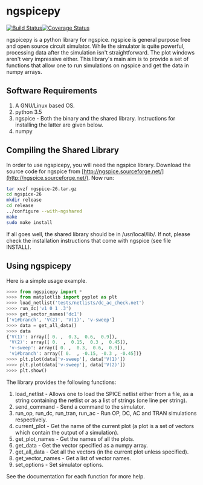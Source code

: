 ngspicepy
=========
[![Build Status](https://travis-ci.org/ashwith/ngspicepy.svg?branch=master)](https://travis-ci.org/ashwith/ngspicepy)[![Coverage Status](https://coveralls.io/repos/github/ashwith/ngspicepy/badge.svg?branch=master)](https://coveralls.io/github/ashwith/ngspicepy?branch=master)

ngspicepy is a python library for ngspice. ngspice is general purpose free and open source circuit simulator. While the simulator is quite powerful, processing data after the simulation isn't straightforward. The plot windows aren't very impressive either. This library's main aim is to provide a set of functions that allow one to run simulations on ngspice and get the data in numpy arrays.

Software Requirements
----------------------

1. A GNU/Linux based OS.
2. python 3.5
3. ngspice - Both the binary and the shared library. Instructions for installing the latter are given below.
4. numpy

Compiling the Shared Library
----------------------------
In order to use ngspicepy, you will need the ngspice library. Download the source code for ngspice from [http://ngspice.sourceforge.net/](http://ngspice.sourceforge.net/). Now run:

```bash
tar xvzf ngspice-26.tar.gz
cd ngspice-26
mkdir release
cd release
../configure --with-ngshared 
make
sudo make install
```

If all goes well, the shared library should be in /usr/local/lib/. If not, please check the installation instructions that come with ngspice (see file INSTALL).

Using ngspicepy
---------------
Here is a simple usage example.
```python
>>>> from ngspicepy import *
>>>> from matplotlib import pyplot as plt
>>>> load_netlist('tests/netlists/dc_ac_check.net')
>>>> run_dc('v1 0 1 .3')
>>>> get_vector_names('dc1')
['v1#branch', 'V(2)', 'V(1)', 'v-sweep']
>>>> data = get_all_data()
>>>> data
{'V(1)': array([ 0. ,  0.3,  0.6,  0.9]),
 'V(2)': array([ 0.  ,  0.15,  0.3 ,  0.45]),
 'v-sweep': array([ 0. ,  0.3,  0.6,  0.9]),
 'v1#branch': array([ 0.  , -0.15, -0.3 , -0.45])}
>>>> plt.plot(data['v-sweep'], data['V(1)'])
>>>> plt.plot(data['v-sweep'], data['V(2)'])
>>>> plt.show()
```

The library provides the following functions:

1. load_netlist - Allows one to load the SPICE netlist either from a file, as a string containing the netlist or as a list of strings (one line per string).
2. send_command - Send a command to the simulator.
3. run_op, run_dc, run_tran, run_ac - Run OP, DC, AC and TRAN simulations respectively.
4. current_plot - Get the name of the current plot (a plot is a set of vectors which contain the output of a simulation).
5. get_plot_names - Get the names of all the plots.
6. get_data - Get the vector specified as a numpy array.
7. get_all_data - Get all the vectors (in the current plot unless specified).
8. get_vector_names - Get a list of vector names.
9. set_options - Set simulator options.

See the documentation for each function for more help.
